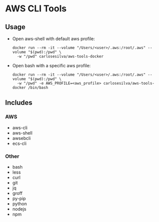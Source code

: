 # AWS CLI Tools

## Usage

- Open aws-shell with default aws profile:

  ```
  docker run --rm -it --volume "/Users/<user>/.aws:/root/.aws" --volume "$(pwd):/pwd" \
    -w "/pwd" carlosesilva/aws-tools-docker
  ```

- Open bash with a specific aws profile:

  ```
  docker run --rm -it --volume "/Users/<user>/.aws:/root/.aws" --volume "$(pwd):/pwd" \
    -w "/pwd" -e AWS_PROFILE=<aws_profile> carlosesilva/aws-tools-docker /bin/bash
  ```

## Includes

### AWS

- aws-cli
- aws-shell
- awsebcli
- ecs-cli

### Other

- bash
- less
- curl
- git
- jq
- groff
- py-pip
- python
- nodejs
- npm
